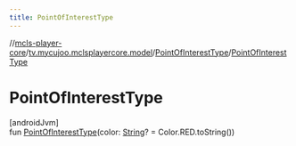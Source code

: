 ```yaml
---
title: PointOfInterestType
---
```

//[mcls-player-core](../../../index.html)/[tv.mycujoo.mclsplayercore.model](../index.html)/[PointOfInterestType](index.html)/[PointOfInterestType](-point-of-interest-type.html)



# PointOfInterestType



[androidJvm]\
fun [PointOfInterestType](-point-of-interest-type.html)(color: [String](https://kotlinlang.org/api/latest/jvm/stdlib/kotlin/-string/index.html)? = Color.RED.toString())




